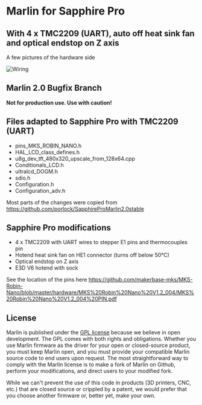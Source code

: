 # Marlin for Sapphire Pro

## With 4 x TMC2209 (UART), auto off heat sink fan and optical endstop on Z axis

A few pictures of the hardware side

![Wiring](https://www.thingiverse.com/thing:4344191)

## Marlin 2.0 Bugfix Branch

__Not for production use. Use with caution!__

## Files adapted to Sapphire Pro with TMC2209 (UART)

* pins_MKS_ROBIN_NANO.h
* HAL_LCD_class_defines.h
* u8g_dev_tft_480x320_upscale_from_128x64.cpp
* Conditionals_LCD.h
* ultralcd_DOGM.h
* sdio.h
* Configuration.h
* Configuration_adv.h

Most parts of the changes were copied from https://github.com/porlock/SapphireProMarlin2.0stable

## Sapphire Pro modifications
* 4 x TMC2209 with UART wires to stepper E1 pins and thermocouples pin
* Hotend heat sink fan on HE1 connector (turns off below 50°C)
* Optical endstop on Z axis
* E3D V6 hotend with sock

See the location of the pins here https://github.com/makerbase-mks/MKS-Robin-Nano/blob/master/hardware/MKS%20Robin%20Nano%20V1.2_004/MKS%20Robin%20Nano%20V1.2_004%20PIN.pdf

## License

Marlin is published under the [GPL license](/LICENSE) because we believe in open development. The GPL comes with both rights and obligations. Whether you use Marlin firmware as the driver for your open or closed-source product, you must keep Marlin open, and you must provide your compatible Marlin source code to end users upon request. The most straightforward way to comply with the Marlin license is to make a fork of Marlin on Github, perform your modifications, and direct users to your modified fork.

While we can't prevent the use of this code in products (3D printers, CNC, etc.) that are closed source or crippled by a patent, we would prefer that you choose another firmware or, better yet, make your own.
